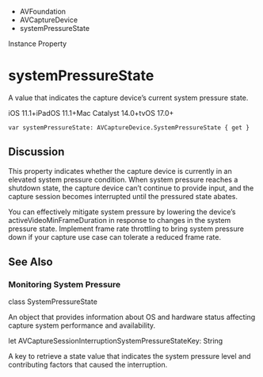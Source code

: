

- AVFoundation
- AVCaptureDevice
-  systemPressureState 

Instance Property

# systemPressureState

A value that indicates the capture device’s current system pressure state.

iOS 11.1+iPadOS 11.1+Mac Catalyst 14.0+tvOS 17.0+

``` source
var systemPressureState: AVCaptureDevice.SystemPressureState { get }
```

## Discussion

This property indicates whether the capture device is currently in an elevated system pressure condition. When system pressure reaches a shutdown state, the capture device can’t continue to provide input, and the capture session becomes interrupted until the pressured state abates.

You can effectively mitigate system pressure by lowering the device’s activeVideoMinFrameDuration in response to changes in the system pressure state. Implement frame rate throttling to bring system pressure down if your capture use case can tolerate a reduced frame rate.

## See Also

### Monitoring System Pressure

class SystemPressureState

An object that provides information about OS and hardware status affecting capture system performance and availability.

let AVCaptureSessionInterruptionSystemPressureStateKey: String

A key to retrieve a state value that indicates the system pressure level and contributing factors that caused the interruption.

